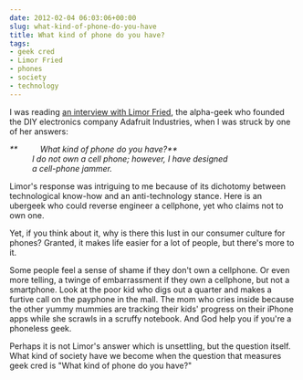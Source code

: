 ```yaml
---
date: 2012-02-04 06:03:06+00:00
slug: what-kind-of-phone-do-you-have
title: What kind of phone do you have?
tags:
- geek cred
- Limor Fried
- phones
- society
- technology
---
```


I was reading [an interview with Limor Fried](http://www.theverge.com/2011/11/23/2583441/5-minutes-on-the-verge-limor-fried), the alpha-geek who founded the DIY electronics company Adafruit Industries, when I was struck by one of her answers:




_**          What kind of phone do you have?**  
          I do not own a cell phone; however, I have designed   
          a cell-phone jammer._




Limor's response was intriguing to me because of its dichotomy between technological know-how and an anti-technology stance. Here is an ubergeek who could reverse engineer a cellphone, yet who claims not to own one.




Yet, if you think about it, why is there this lust in our consumer culture for phones? Granted, it makes life easier for a lot of people, but there's more to it.




Some people feel a sense of shame if they don't own a cellphone. Or even more telling, a twinge of embarrassment if they own a cellphone, but not a smartphone. Look at the poor kid who digs out a quarter and makes a furtive call on the payphone in the mall. The mom who cries inside because the other yummy mummies are tracking their kids' progress on their iPhone apps while she scrawls in a scruffy notebook. And God help you if you're a phoneless geek.




Perhaps it is not Limor's answer which is unsettling, but the question itself. What kind of society have we become when the question that measures geek cred is "What kind of phone do you have?"
